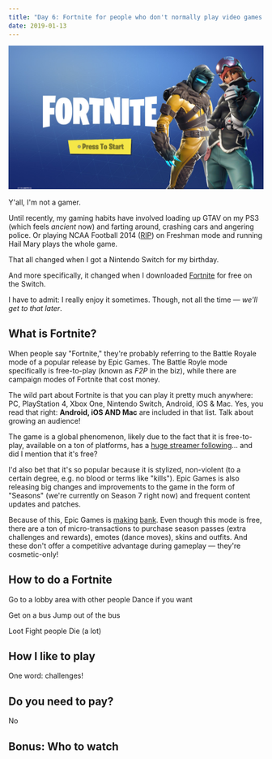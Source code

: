 ```yaml
---
title: "Day 6: Fortnite for people who don't normally play video games (like me)"
date: 2019-01-13
---
```


![The main Fortnite loading screen](./main_screen.jpg)

Y'all, I'm not a gamer.

Until recently, my gaming habits have involved loading up GTAV on my PS3 (which feels _ancient_ now) and farting around, crashing cars and angering police. Or playing NCAA Football 2014 ([RIP](https://www.sbnation.com/college-football/2018/7/9/17434068/ncaa-football-ea-sports-video-game-return)) on Freshman mode and running Hail Mary plays the whole game.

That all changed when I got a Nintendo Switch for my birthday.

And more specifically, it changed when I downloaded [Fortnite](https://www.epicgames.com/fortnite/en-US/buy-now/battle-royale) for free on the Switch.

I have to admit: I really enjoy it sometimes. Though, not all the time — _we'll get to that later_.

## What is Fortnite?

When people say "Fortnite," they're probably referring to the Battle Royale mode of a popular release by Epic Games. The Battle Royle mode specifically is free-to-play (known as _F2P_ in the biz), while there are campaign modes of Fortnite that cost money.

The wild part about Fortnite is that you can play it pretty much anywhere: PC, PlayStation 4, Xbox One, Nintendo Switch, Android, iOS & Mac. Yes, you read that right: **Android, iOS AND Mac** are included in that list. Talk about growing an audience!

The game is a global phenomenon, likely due to the fact that it is free-to-play, available on a ton of platforms, has a [huge streamer following](https://www.polygon.com/2018/3/5/17078646/ninja-fortnite-twitch-stream-subscribers)... and did I mention that it's free?

I'd also bet that it's so popular because it is stylized, non-violent (to a certain degree, e.g. no blood or terms like "kills"). Epic Games is also releasing big changes and improvements to the game in the form of "Seasons" (we're currently on Season 7 right now) and frequent content updates and patches.

Because of this, Epic Games is [making](https://www.recode.net/2018/6/26/17502072/fortnite-revenue-game-growth-318-million) [bank](https://techcrunch.com/2018/12/27/epic-fortnite-3-billion-profit/). Even though this mode is free, there are a ton of micro-transactions to purchase season passes (extra challenges and rewards), emotes (dance moves), skins and outfits. And these don't offer a competitive advantage during gameplay — they're cosmetic-only!

## How to do a Fortnite

Go to a lobby area with other people
Dance if you want

Get on a bus
Jump out of the bus

Loot
Fight people
Die (a lot)

## How I like to play

One word: challenges!

## Do you need to pay?

No

## Bonus: Who to watch

